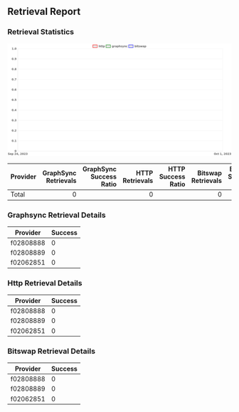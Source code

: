 ## Retrieval Report
### Retrieval Statistics
<img src="https://raw.githubusercontent.com/data-preservation-programs/filplus-checker-assets/main/filecoin-project/filecoin-plus-large-datasets/issues/2126/1695863779926.png"/>

| Provider | GraphSync Retrievals | GraphSync Success Ratio | HTTP Retrievals | HTTP Success Ratio | Bitswap Retrievals | Bitswap Success Ratio |
| :------- | -------------------: | ----------------------: | --------------: | -----------------: | -----------------: | --------------------: |
| Total    |                    0 |                         |               0 |                    |                  0 |                       |

### Graphsync Retrieval Details
| Provider  | Success |
| --------- | ------- |
| f02808888 | 0       |
| f02808889 | 0       |
| f02062851 | 0       |

### Http Retrieval Details
| Provider  | Success |
| --------- | ------- |
| f02808888 | 0       |
| f02808889 | 0       |
| f02062851 | 0       |

### Bitswap Retrieval Details
| Provider  | Success |
| --------- | ------- |
| f02808888 | 0       |
| f02808889 | 0       |
| f02062851 | 0       |
